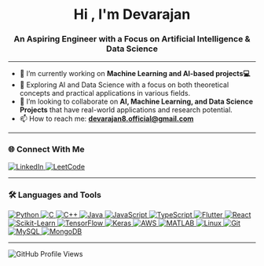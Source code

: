 <h1 align="center">Hi , I'm Devarajan</h1>
<h3 align="center">An Aspiring Engineer with a Focus on Artificial Intelligence & Data Science</h3>

---

- 🔭 I’m currently working on **Machine Learning and AI-based projects💻**  
- 🌱 Exploring AI and Data Science with a focus on both theoretical concepts and practical applications in various fields.  
- 👯 I’m looking to collaborate on **AI, Machine Learning, and Data Science Projects** that have real-world applications and research potential.  
- 📫 How to reach me: **devarajan8.official@gmail.com**  

---

### 🌐 Connect With Me
<p align="left">
    <a href="https://linkedin.com/in/devarajan8" target="_blank">
        <img src="https://img.shields.io/badge/LinkedIn-0077B5?style=for-the-badge&logo=linkedin&logoColor=white" alt="LinkedIn"/>
    </a>
    <a href="https://www.leetcode.com/Blizz_8" target="_blank">
        <img src="https://img.shields.io/badge/LeetCode-FFA116?style=for-the-badge&logo=leetcode&logoColor=white" alt="LeetCode"/>
    </a>
</p>

---

### 🛠️ Languages and Tools
<p align="left">
    <a href="https://www.python.org/" target="_blank" rel="noreferrer">
        <img src="https://img.shields.io/badge/Python-3776AB?style=for-the-badge&logo=python&logoColor=white" alt="Python"/>
    </a>
    <a href="https://www.cprogramming.com/" target="_blank" rel="noreferrer">
        <img src="https://img.shields.io/badge/C-00599C?style=for-the-badge&logo=c&logoColor=white" alt="C"/>
    </a>
    <a href="https://cplusplus.com/" target="_blank" rel="noreferrer">
        <img src="https://img.shields.io/badge/C++-00599C?style=for-the-badge&logo=cplusplus&logoColor=white" alt="C++"/>
    </a>
    <a href="https://www.java.com/" target="_blank" rel="noreferrer">
        <img src="https://img.shields.io/badge/Java-007396?style=for-the-badge&logo=java&logoColor=white" alt="Java"/>
    </a>
    <a href="https://developer.mozilla.org/en-US/docs/Web/JavaScript" target="_blank" rel="noreferrer">
        <img src="https://img.shields.io/badge/JavaScript-F7DF1E?style=for-the-badge&logo=javascript&logoColor=black" alt="JavaScript"/>
    </a>
    <a href="https://www.typescriptlang.org/" target="_blank" rel="noreferrer">
        <img src="https://img.shields.io/badge/TypeScript-007ACC?style=for-the-badge&logo=typescript&logoColor=white" alt="TypeScript"/>
    </a>
    <a href="https://flutter.dev" target="_blank" rel="noreferrer">
        <img src="https://img.shields.io/badge/Flutter-02569B?style=for-the-badge&logo=flutter&logoColor=white" alt="Flutter"/>
    </a>
    <a href="https://reactjs.org/" target="_blank" rel="noreferrer">
        <img src="https://img.shields.io/badge/React-61DAFB?style=for-the-badge&logo=react&logoColor=black" alt="React"/>
    </a>
    <a href="https://scikit-learn.org/" target="_blank" rel="noreferrer">
        <img src="https://img.shields.io/badge/Scikit--Learn-F7931E?style=for-the-badge&logo=scikit-learn&logoColor=white" alt="Scikit-Learn"/>
    </a>
    <a href="https://www.tensorflow.org/" target="_blank" rel="noreferrer">
        <img src="https://img.shields.io/badge/TensorFlow-FF6F00?style=for-the-badge&logo=tensorflow&logoColor=white" alt="TensorFlow"/>
    </a>
    <a href="https://keras.io/" target="_blank" rel="noreferrer">
        <img src="https://img.shields.io/badge/Keras-D00000?style=for-the-badge&logo=keras&logoColor=white" alt="Keras"/>
    </a>
    <a href="https://aws.amazon.com/" target="_blank" rel="noreferrer">
        <img src="https://img.shields.io/badge/AWS-232F3E?style=for-the-badge&logo=amazon-aws&logoColor=white" alt="AWS"/>
    </a>
    <a href="https://www.mathworks.com/" target="_blank" rel="noreferrer">
        <img src="https://img.shields.io/badge/MATLAB-FF8000?style=for-the-badge&logo=mathworks&logoColor=white" alt="MATLAB"/>
    </a>
    <a href="https://www.linux.org/" target="_blank" rel="noreferrer">
        <img src="https://img.shields.io/badge/Linux-FCC624?style=for-the-badge&logo=linux&logoColor=black" alt="Linux"/>
    </a>
    <a href="https://git-scm.com/" target="_blank" rel="noreferrer">
        <img src="https://img.shields.io/badge/Git-F05032?style=for-the-badge&logo=git&logoColor=white" alt="Git"/>
    </a>
    <a href="https://www.mysql.com/" target="_blank" rel="noreferrer">
        <img src="https://img.shields.io/badge/MySQL-4479A1?style=for-the-badge&logo=mysql&logoColor=white" alt="MySQL"/>
    </a>
    <a href="https://www.mongodb.com/" target="_blank" rel="noreferrer">
        <img src="https://img.shields.io/badge/MongoDB-47A248?style=for-the-badge&logo=mongodb&logoColor=white" alt="MongoDB"/>
    </a>
</p>

---

![GitHub Profile Views](https://komarev.com/ghpvc/?username=DevaRajan8&color=blue)
